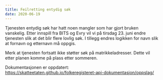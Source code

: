 ```yaml
---
title: Feilretting entydig søk
date: 2020-06-19
---
```


Tjenesten entydig søk har hatt noen mangler som har gjort bruken vanskelig. Etter innspill fra BITS og Evry vil vi på tirsdag 23. juni endre tjenesten slik at det blir flere lovlig søk. 
I tillegg endres logikken for navn slik at fornavn og etternavn må oppgis. 

Merk at tjenesten fortsatt ikke støtter søk på matrikkeladresser. Dette vil etter planen komme på plass etter sommeren. 

Dokumentasjonen er oppdatert: https://skatteetaten.github.io/folkeregisteret-api-dokumentasjon/oppslag/
